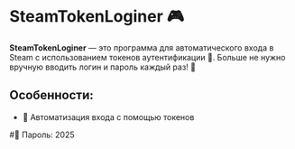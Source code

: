 # SteamTokenLoginer 🎮

**SteamTokenLoginer** — это программа для автоматического входа в Steam с использованием токенов аутентификации 🔐. Больше не нужно вручную вводить логин и пароль каждый раз! 🚀

## Особенности:
- 🔑 Автоматизация входа с помощью токенов

#🔐 Пароль: 2025
